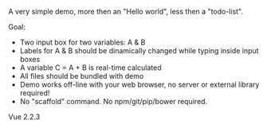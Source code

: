 A very simple demo, more then an "Hello world", less then a "todo-list".

Goal:
- Two input box for two variables: A & B
- Labels for A & B should be dinamically changed while typing inside input boxes
- A variable C = A + B is real-time calculated
- All files should be bundled with demo
- Demo works off-line with your web browser, no server or external library required!
- No "scaffold" command. No npm/git/pip/bower required.

Vue 2.2.3
